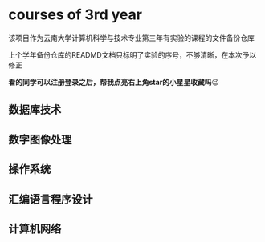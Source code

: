 # courses of 3rd year

该项目作为云南大学计算机科学与技术专业第三年有实验的课程的文件备份仓库

上个学年备份仓库的READMD文档只标明了实验的序号，不够清晰，在本次予以修正

**看的同学可以注册登录之后，帮我点亮右上角star的小星星收藏吗**:wink:

## 数据库技术



## 数字图像处理



## 操作系统



## 汇编语言程序设计



## 计算机网络


